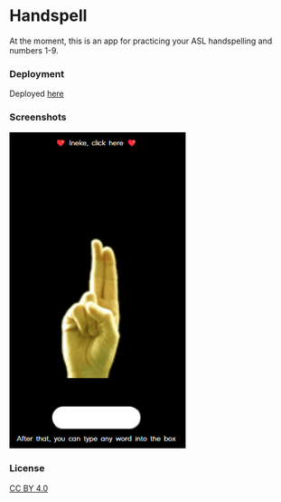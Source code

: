 # Handspell

At the moment, this is an app for practicing your ASL handspelling and numbers 1-9.

### Deployment
Deployed [here](https://teal-brioche-9791e3.netlify.app/)

### Screenshots
![A screenshot](./assets/images/ss1.png)

### License
[CC BY 4.0](https://creativecommons.org/licenses/by/4.0/)